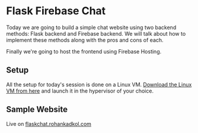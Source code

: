 # Flask Firebase Chat

Today we are going to build a simple chat website using two backend methods: Flask backend and Firebase backend. We will talk about how to implement these methods along with the pros and cons of each.

Finally we're going to host the frontend using Firebase Hosting.

## Setup

All the setup for today's session is done on a Linux VM.
[Download the Linux VM from here](https://drive.google.com/drive/folders/1ehTC3Kcd9tky-oov6NM9egCMup4OQ15A?usp=sharing) and launch it in the hypervisor of your choice.

## Sample Website

Live on [flaskchat.rohankadkol.com](https://flaskchat.rohankadkol.com)